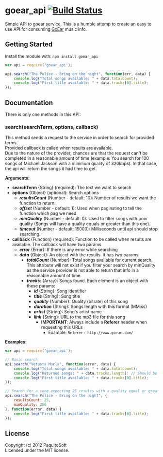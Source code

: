 # goear_api [![Build Status](https://travis-ci.org/PaquitoSoft/goear-api.png?branch=master)](https://travis-ci.org/PaquitoSoft/goear-api)

Simple API to goear service.
This is a humble attemp to create an easy to use API for consuming [GoEar](https://goearmp3.net/) music info.

## Getting Started
Install the module with: `npm install goear_api`

```javascript
var api = require('goear_api');

api.search("The Police - Bring on the night", function(err, data) {
	console.log("Total songs available: " + data.totalCount);
	console.log("First title available: " + data.tracks[0].title);
});
```

## Documentation

There is only one methods in this API:

### search(searchTerm, options, callback)

This method sends a request to the service in order to search for provided terms.  
Provided callback is called when results are available.  
Due to the nature of the provider, chances are that the request can't be completed in a reasonable amount of time (example: You search for 100 songs of Michael Jackson with a minimum quality of 320kbps). In that case, the api will return the songs it had time to get.

**Arguments:**

- **searchTerm** {String} (required): The text we want to search
- **options** {Object} (optional): Search options
	- **<i>resultsCount</i>** (Number - default: 10): Number of results we want the function to return.
	- **<i>offset</i>** (Number - default: 1): Used when paginating to tell the function which pag we need.
	- **<i>minQuality</i>** (Number - default: 0): Used to filter songs with poor quality (Songs will have a quality equals or greater than this one).
	- **<i>timeout</i>** (Number - default: 15000): Milliseconds until api should stop searching.
- **callback** {Function} (required): Function to be called when results are available. The callback will have two params
	- **<i>error</i>** {Error}: If there is any error while searching
	- **<i>data</i>** {Object}: An object with the results. It has two params
		- **<i>totalCount</i>** {Number}: Total songs available for current search. This attribute will not exist if you filter your search by minQuality as the service provider is not able to return that info in a reasonable amount of time.
		- **<i>tracks</i>**: {Array}: Songs found. Each element is an object with these params:
			- **<i>id</i>** {String}: Song identifier
			- **<i>title</i>** {String}: Song title
			- **<i>quality</i>** {Number}: Quality (bitrate) of this song
			- **<i>duration</i>** {String}: Songs length with this format (MM:ss)
			- **<i>artist</i>** {String}: Song's artist name
			- **<i>link</i>** {String}: URL to the mp3 file for this song
				- **IMPORTANT**: Always include a **Referer** header when requesting this URLs
					- Example: `Referer: http://www.goear.com/`

**Examples:**

```javascript
var api = require('goear_api');

// Basic search
api.search("Vetusta Morla", function(error, data) {
	console.log("Total songs available: " + data.totalCount);
	console.log("Returned songs: " + data.tracks.length): // Should be 10
	console.log("First title available: " + data.tracks[0].title);
});

// Search for a song expecting 25 results with a quality equal or greater than 256kbs
api.search("The Police - Bring on the night", {
	resultsCount: 25,
	minQuality: 256
}, function(error, data) {
	console.log("First title available: " + data.tracks[0].title);
});
```

## License
Copyright (c) 2012 PaquitoSoft  
Licensed under the MIT license.
